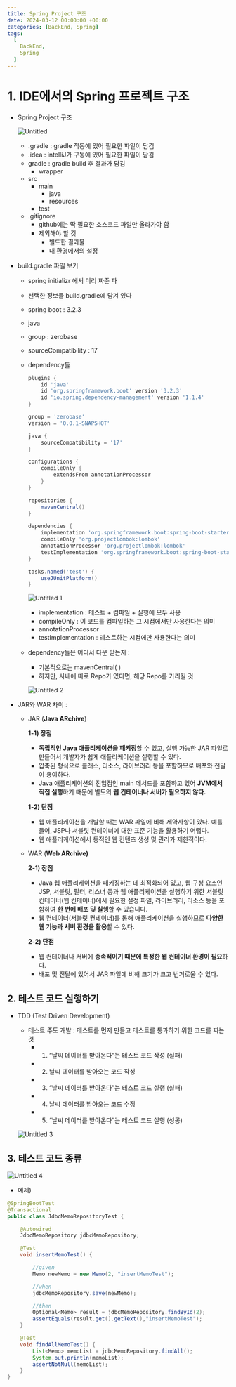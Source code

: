 ```yaml
---
title: Spring Project 구조
date: 2024-03-12 00:00:00 +00:00
categories: [BackEnd, Spring]
tags:
  [
    BackEnd,
    Spring
  ]
---
```


# 1. IDE에서의 Spring 프로젝트 구조

- Spring Project 구조
    
    ![Untitled](https://github.com/KimHyungkeun/KimHyungkeun.github.io/assets/12759500/ab418aa9-6979-4fe4-9933-5a6801b3f769)

    
    - .gradle : gradle 작동에 있어 필요한 파일이 담김
    - .idea : intelliJ가 구동에 있어 필요한 파일이 담김
    - gradle : gradle build 후 결과가 담김
        - wrapper
    - src
        - main
            - java
            - resources
        - test
    - .gitignore
        - github에는 딱 필요한 소스코드 파일만 올라가야 함
        - 제외해야 할 것
            - 빌드한 결과물
            - 내 환경에서의 설정
    
- build.gradle 파일 보기
    - spring initializr 에서 미리 짜준 파
    - 선택한 정보들 build.gradle에 담겨 있다
    - spring boot : 3.2.3
    - java
    - group : zerobase
    - sourceCompatibility : 17
    - dependency들
        
        ```groovy
        plugins {
        	id 'java'
        	id 'org.springframework.boot' version '3.2.3'
        	id 'io.spring.dependency-management' version '1.1.4'
        }
        
        group = 'zerobase'
        version = '0.0.1-SNAPSHOT'
        
        java {
        	sourceCompatibility = '17'
        }
        
        configurations {
        	compileOnly {
        		extendsFrom annotationProcessor
        	}
        }
        
        repositories {
        	mavenCentral()
        }
        
        dependencies {
        	implementation 'org.springframework.boot:spring-boot-starter-web'
        	compileOnly 'org.projectlombok:lombok'
        	annotationProcessor 'org.projectlombok:lombok'
        	testImplementation 'org.springframework.boot:spring-boot-starter-test'
        }
        
        tasks.named('test') {
        	useJUnitPlatform()
        }
        
        ```
        
        ![Untitled 1](https://github.com/KimHyungkeun/KimHyungkeun.github.io/assets/12759500/c797c290-3da4-454f-bf44-1b7896cffa24)

        
        - implementation : 테스트 + 컴파일 + 실행에 모두 사용
        - compileOnly : 이 코드를 컴파일하는 그 시점에서만 사용한다는 의미
        - annotationProcessor
        - testImplementation : 테스트하는 시점에만 사용한다는 의미
    - dependency들은 어디서 다운 받는지 :
        - 기본적으로는 mavenCentral( )
        - 하지만, 사내에 따로 Repo가 있다면, 해당 Repo를 가리킬 것
        
        ![Untitled 2](https://github.com/KimHyungkeun/KimHyungkeun.github.io/assets/12759500/47dc268b-fc85-4039-a608-e098aa5a4047)

        
- JAR와 WAR 차이 :
    - JAR (**Java ARchive**)
        
        **1-1) 장점**
        
        - **독립적인 Java 애플리케이션을 패키징**할 수 있고, 실행 가능한 JAR 파일로 만들어서 개발자가 쉽게 애플리케이션을 실행할 수 있다.
        - 압축된 형식으로 클래스, 리소스, 라이브러리 등을 포함하므로 배포와 전달이 용이하다.
        - Java 애플리케이션의 진입점인 main 메서드를 포함하고 있어 **JVM에서 직접 실행**하기 때문에 별도의 **웹 컨테이너나 서버가 필요하지 않다.**
        
        **1-2) 단점**
        
        - 웹 애플리케이션을 개발할 때는 WAR 파일에 비해 제약사항이 있다. 예를 들어, JSP나 서블릿 컨테이너에 대한 표준 기능을 활용하기 어렵다.
        - 웹 애플리케이션에서 동적인 웹 컨텐츠 생성 및 관리가 제한적이다.
        
    - WAR (**Web ARchive)**
        
        **2-1) 장점**
        
        - Java 웹 애플리케이션을 패키징하는 데 최적화되어 있고, 웹 구성 요소인 JSP, 서블릿, 필터, 리스너 등과 웹 애플리케이션을 실행하기 위한 서블릿 컨테이너(웹 컨테이너)에서 필요한 설정 파일, 라이브러리, 리소스 등을 포함하여 **한 번에 배포 및 실행**할 수 있습니다.
        - 웹 컨테이너(서블릿 컨테이너)를 통해 애플리케이션을 실행하므로 **다양한 웹 기능과 서버 환경을 활용**할 수 있다.
        
        **2-2) 단점**
        
        - 웹 컨테이너나 서버에 **종속적이기 때문에 특정한 웹 컨테이너 환경이 필요**하다.
        - 배포 및 전달에 있어서 JAR 파일에 비해 크기가 크고 번거로울 수 있다.

## 2. 테스트 코드 실행하기

- TDD (Test Driven Development)
    - 테스트 주도 개발 : 테스트를 먼저 만들고 테스트를 통과하기 위한 코드를 짜는 것
        - 1) “날씨 데이터를 받아온다”는 테스트 코드 작성 (실패)
        - 2) 날씨 데이터를 받아오는 코드 작성
        - 3) “날씨 데이터를 받아온다”는 테스트 코드 실행 (실패)
        - 4) 날씨 데이터를 받아오는 코드 수정
        - 5) “날씨 데이터를 받아온다”는 테스트 코드 실행 (성공)
    
    ![Untitled 3](https://github.com/KimHyungkeun/KimHyungkeun.github.io/assets/12759500/ead8e8e6-1011-4a65-9e7b-e9f3dddd99a1)

    

## 3. 테스트 코드 종류

![Untitled 4](https://github.com/KimHyungkeun/KimHyungkeun.github.io/assets/12759500/8fdcb750-edf7-4bbe-bf95-9cb073e6da1d)


- 예제)
```java
@SpringBootTest
@Transactional
public class JdbcMemoRepositoryTest {

    @Autowired
    JdbcMemoRepository jdbcMemoRepository;

    @Test
    void insertMemoTest() {

        //given
        Memo newMemo = new Memo(2, "insertMemoTest");

        //when
        jdbcMemoRepository.save(newMemo);

        //then
        Optional<Memo> result = jdbcMemoRepository.findById(2);
        assertEquals(result.get().getText(),"insertMemoTest");
    }

    @Test
    void findAllMemoTest() {
        List<Memo> memoList = jdbcMemoRepository.findAll();
        System.out.println(memoList);
        assertNotNull(memoList);
    }
}
```

